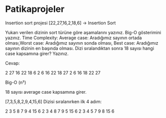 # Patikaprojeler
Insertion sort projesi
[22,27,16,2,18,6] -> Insertion Sort

Yukarı verilen dizinin sort türüne göre aşamalarını yazınız.
Big-O gösterimini yazınız.
Time Complexity: Average case: Aradığımız sayının ortada olması,Worst case: Aradığımız sayının sonda olması, Best case: Aradığımız sayının dizinin en başında olması.
Dizi sıralandıktan sonra 18 sayısı hangi case kapsamına girer? Yazınız.

Cevap:

2 27 16 22 18 6 
2 6 16 22 18 27 
2 6 16 18 22 27

Big-O (n²)

18 sayısı average case kapsamına girer.

[7,3,5,8,2,9,4,15,6] Dizisi sıralanırken ilk 4 adım:

2 3 5 8 7 9 4 15 6 
2 3 4 8 7 9 5 15 6
2 3 4 5 7 9 8 15 6
